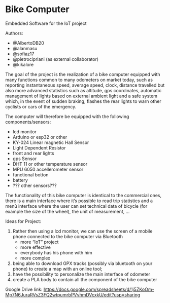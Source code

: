 # Bike Computer
Embedded Software for the IoT project

Authors:
- @AlbertoDB20
- @alanmasu
- @sofiaz17
- @pietrocipriani (as external collaborator)
- @kikalore


The goal of the project is the realization of a bike computer equipped with many functions common to many odometers on market today, such as reporting instantaneous speed, average speed, clock, distance travelled but also more advanced statistics such as altitude, gps coordinates, automatic management of lights based on external ambient light and a safe system which, in the event of sudden braking, flashes the rear lights to warn other cyclists or cars of the emergency. 

The computer will therefore be equipped with the following components/sensors:
- lcd monitor
- Arduino or esp32 or other
- KY-024 Linear magnetic Hall Sensor
- Light Dependent Resistor
- front and rear lights
- gps Sensor 
- DHT 11 or other temperature sensor
- MPU 6050 accellerometer sensor
- functional botton
- battery 
- ??? other sensors???

The functionality of this bike computer is identical to the commercial ones, there is a main interface where it’s possible to read trip statistics and a menù interface where the user can set technical data of bicycle (for example the size of the wheel), the unit of measurement, … 

Ideas for Project:
1) Rather then using a lcd monitor, we can use the screen of a mobile phone connected to the bike computer via Bluetooth
	+ more “IoT” project 
	+ more effective
	+ everybody has his phone with him
	- more complex 
2) being able to download GPX tracks (possibly via bluetooth on your phone) to create a map with an online tool;
3) have the possibility to personalize the main interface of odometer 
4) create a PLA body to contain all the component of the bike computer


Google Drive link:
https://docs.google.com/spreadsheets/d/1j5ZKoOm-Mp7N6JuraRVsZ3FQ2wtpumrbPVvhmDVcxkU/edit?usp=sharing
